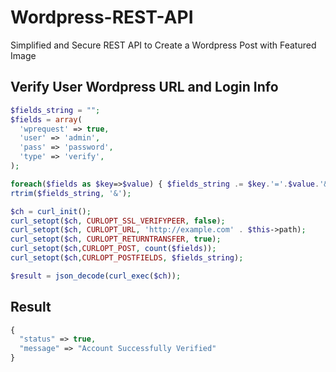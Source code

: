 # Wordpress-REST-API
Simplified and Secure REST API to Create a Wordpress Post with Featured Image

## Verify User Wordpress URL and Login Info
```php
$fields_string = "";
$fields = array(
  'wprequest' => true,
  'user' => 'admin',
  'pass' => 'password',
  'type' => 'verify',
);

foreach($fields as $key=>$value) { $fields_string .= $key.'='.$value.'&'; }
rtrim($fields_string, '&');

$ch = curl_init();
curl_setopt($ch, CURLOPT_SSL_VERIFYPEER, false);
curl_setopt($ch, CURLOPT_URL, 'http://example.com' . $this->path);
curl_setopt($ch, CURLOPT_RETURNTRANSFER, true);
curl_setopt($ch,CURLOPT_POST, count($fields));
curl_setopt($ch,CURLOPT_POSTFIELDS, $fields_string);

$result = json_decode(curl_exec($ch));
```
    
## Result
```php
{
  "status" => true,
  "message" => "Account Successfully Verified"
}
```
